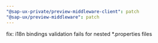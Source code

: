 ```yaml
---
"@sap-ux-private/preview-middleware-client": patch
"@sap-ux/preview-middleware": patch
---
```


fix: i18n bindings validation fails for nested *.properties files
